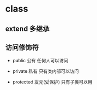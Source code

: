 # class

## extend 多继承

## 访问修饰符

- public 公有 任何人可以访问

- private 私有 只有类内部可以访问

- protected 友元(受保护) 只有子类可以用